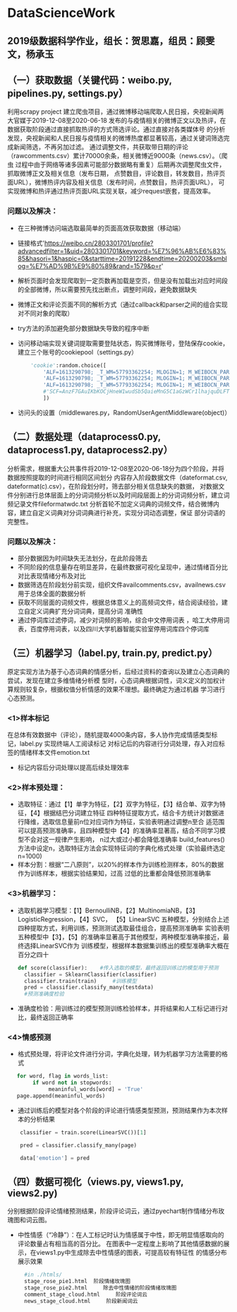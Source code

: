 # DataScienceWork
## 2019级数据科学作业，组长：贺思嘉，组员：顾雯文，杨承玉


## （一）获取数据（关键代码：weibo.py, pipelines.py, settings.py）
利用scrapy project 建立爬虫项目，通过微博移动端爬取人民日报，央视新闻两大官媒于2019-12-08至2020-06-18
发布的与疫情相关的微博正文以及热评，在数据获取阶段通过直接抓取热评的方式筛选评论。通过直接对各类媒体号
的分析发现，央视新闻和人民日报与疫情相关的微博热度都显著较高，通过关键词筛选完成新闻筛选，不再另加过滤。
通过调整文件，共获取带日期的评论（rawcomments.csv）累计70000余条，相关微博近9000条（news.csv）。（爬虫
过程中由于网络等诸多因素可能部分数据略有重复）后期再次调整爬虫文件，抓取微博正文及相关信息（发布日期，
点赞数目，评论数目，转发数目，热评页面URL），微博热评内容及相关信息（发布时间，点赞数目，热评页面URL），
可实现微博和热评通过热评页面URL实现关联，减少request嵌套，提高效率。

### 问题以及解决：
  - 在三种微博访问端选取最简单的页面高效获取数据（移动端）
  - 链接格式'https://weibo.cn/2803301701/profile?advancedfilter=1&uid=2803301701&keyword=%E7%96%AB%E6%83%85&hasori=1&haspic=0&starttime=20191228&endtime=20200203&smblog=%E7%AD%9B%E9%80%89&rand=1579&p=r'
  - 解析页面时会发现爬取到一定页数再加载是空页，但是没有加载出对应时间段的全部微博，所以需要预先找出断点，调整时间段，避免数据缺失
  - 微博正文和评论页面不同的解析方式（通过callback和parser之间的组合实现对不同对象的爬取）
  - try方法的添加避免部分数据缺失导致的程序中断
  - 访问移动端实现关键词提取需要登陆状态，购买微博账号，登陆保存cookie，建立三个账号的cookiepool（settings.py）

    ```python   
        'cookie':random.choice([
            'ALF=1613290798; _T_WM=57793362254; MLOGIN=1; M_WEIBOCN_PARAMS=luicode%3D10000011%26lfid%3D102803_ctg1_8999_-_ctg1_8999_home; SCF=AnzF7GAuIKbKOCjHneW1wudSb5QaieMnG5C1aGzWCr1lxoYYU8q2xrxqTSKn_CpsdU9FRk9hkXgjFBd-ZFLtWgw.; SUB=_2A25NBfusDeRhGedL7FcQ9CnKzDiIHXVuCYXkrDV6PUJbktANLVGnkW1NVLlRXD1fNE5OHfzgjAj4Le2YREsDbNzK; SUBP=0033WrSXqPxfM725Ws9jqgMF55529P9D9WFc_RjAOE7eziX0B9Cxd0ZX5NHD95QpSKMfeKBNSoMXWs4Dqc_zi--fi-z7iKysi--fiKysi-8si--NiKnRi-zpi--Ri-8siK.fi--Ri-8siK.fi--fi-z7i-zpi--Ri-8siK.fi--Ri-8siK.f; SSOLoginState=1610714109'
            'ALF=1613290798; _T_WM=57793362254; MLOGIN=1; M_WEIBOCN_PARAMS=luicode%3D10000011%26lfid%3D102803_ctg1_8999_-_ctg1_8999_home; SCF=AnzF7GAuIKbKOCjHneW1wudSb5QaieMnG5C1aGzWCr1ly4WN5Y7JF9S8Yt76TXvsM8hjszbiVDg2dNza4ztwPAc.; SUB=_2A25NBfpiDeRhGedG6FsZ8ijEzjiIHXVuCYYqrDV6PUJbktANLUflkW1NUUy5fomuAPwIr6k2MT8J7vvxz5wIpU_H; SUBP=0033WrSXqPxfM725Ws9jqgMF55529P9D9W5Q.PBhxnseuIPdTqccfTLo5NHD95Qp1he41hzc1h-XWs4Dqcj.i--NiK.4i-i2i--4iK.ciKyFi--fiKnfiK.pi--ci-z7i-zX; SSOLoginState=1610713650'
            'ALF=1613290798; _T_WM=57793362254; MLOGIN=1; M_WEIBOCN_PARAMS=luicode%3D10000011%26lfid%3D102803_ctg1_8999_-_ctg1_8999_home; SUBP=0033WrSXqPxfM725Ws9jqgMF55529P9D9WWzIL0bNFvHceYYZgGGQ8jF5NHD95Qp1hB4eKn4eh50Ws4Dqcj_i--fi-isiKn0i--NiKnpi-zfi--ci-zRiK.7i--fi-ihiKn7i--Ni-iWi-is; SCF=AnzF7GAuIKbKOCjHneW1wudSb5QaieMnG5C1aGzWCr1lIOJvS_dA7JJ7cE8eypaH8Zv7HiPlgzPFf6Nx25nfyLo.; SUB=_2A25NBfjJDeRhGedG71sQ-CfMyz-IHXVuCZiBrDV6PUJbktANLWrDkW1NUT_K-AioZvOx2Q1YSXElKPwm-pL6CV19; SSOLoginState=1610713241'
            #'SCF=AnzF7GAuIKbKOCjHneW1wudSb5QaieMnG5C1aGzWCr1lhajquDLFTFhx9kYhI3ieGWNb_H2g8ZoGI4cEzWjI7Gg.; SUB=_2A25NBSB-DeRhGeVG6FIT-CrKzTiIHXVuBkA2rDV6PUNbktANLXn2kW1NT6CtQ1TLm5kUNF4bU4YdWpMyxCCA_lsA; SUBP=0033WrSXqPxfM725Ws9jqgMF55529P9D9WFXSvMYvQD3wFF8om.-PVW45JpX5KMhUgL.FoeRe05E1hBcSoB2dJLoIEBLxKqL1-eL1hnLb812b70c51f3d17074fb0ffbe6892817'xKnL1h.LBozLxK-LBKBLBo2LxK.L1hML12Bt; SSOLoginState=1610698798; ALF=1613290798; _T_WM=
            ])
    ```
  - 访问头的设置（middlewares.py，RandomUserAgentMiddleware(object)）

## （二）数据处理（dataprocess0.py, dataprocess1.py, dataprocess2.py）
分析需求，根据重大公共事件将2019-12-08至2020-06-18分为四个阶段，并将数据按照提取的时间进行相同区间划分
内容存入阶段数据文件（dateformat.csv, dateformat(c).csv），在阶段划分时，筛去部分相关信息缺失的数据，
对数据文件分别进行总体层面上的分词词频分析以及时间段层面上的分词词频分析，建立词频记录文件fileformatwdc.txt
分析首轮不加定义词典的词频文件，结合微博内容，建立自定义词典对分词词典进行补充，实现分词动态调整，保证
部分词语的完整性。

### 问题以及解决：
  - 部分数据因为时间缺失无法划分，在此阶段筛去
  - 不同阶段的信息量存在明显差异，在最终数据可视化呈现中，通过情绪百分比对比表现情绪分布及对比
  - 数据筛选在阶段划分前实现，组织文件availcomments.csv，availnews.csv用于总体全面的数据分析
  - 获取不同层面的词频文件，根据总体意义上的高频词文件，结合阅读经验，建立自定义词典扩充分词词典，提高分词
  准确性
  - 通过停词库过滤停词，减少对词频的影响，综合中文停用词表 ，哈工大停用词表，百度停用词表，以及四川大学机器智能实验室停用词库四个停词库

## （三）机器学习（label.py, train.py, predict.py）
原定实现方法为基于心态词典的情感分析，后经过资料的查询以及建立心态词典的尝试，发现在建立多维情绪分析模
型时，心态词典根据词性，词义定义的加权计算规则较复杂，根据权值分析情感的效果不理想。最终确定为通过机器
学习进行心态预测。
### <1>样本标记
在总体有效数据中（评论），随机提取4000条内容，多人协作完成情感类型标记，label.py 实现终端人工阅读标记
对标记后的内容进行分词处理，存入对应标签的情绪样本文件emotion.txt
- 标记内容后分词处理以提高后续处理效率
### <2>样本预处理：
- 选取特征：通过【1】单字为特征，【2】双字为特征，【3】结合单、双字为特征，【4】根据结巴分词建立特征
  四种特征提取方式，结合卡方统计对数据进行降维，选取信息量前n位对应词作为特征，实验表明通过调整n至合
  适范围可以提高预测准确率，且四种模型中【4】的准确率显著高，结合不同学习模型不会对这一规律产生影响，
  n过大或过小都会降低准确率
  build_features()方法中设定n，选取特征方法会实现特征词的字典化格式处理（实验最终选定n=1000)
- 样本分割：根据“二八原则”，以20%的样本作为训练检测样本，80%的数据作为训练样本，根据实验结果知，过高
  过低的比重都会降低预测准确率

### <3>机器学习：
- 选取机器学习模型：【1】BernoulliNB，【2】MultinomiaNB，【3】LogisticRegression，【4】SVC，
 【5】LinearSVC 五种模型，分别结合上述四种提取方式，利用训练，预测测试选取最佳组合，提高预测准确率
  实验表明五种模型中【3】，【5】的准确率显著高于其他模型，两种模型准确率接近，最终选择LinearSVC作为
  训练模型，根据样本数据集训练出的模型准确率大概在百分之四十
  ```python
  def score(classifier):    #传入选取的模型，最终返回训练过的模型用于预测
    classifier = SklearnClassifier(classifier)
    classifier.train(train)     #训练模型
    pred = classifier.classify_many(testdata) 
    #预测准确度检验
  ```
- 准确度检验：用训练过的模型预测训练检验样本，并将结果和人工标记进行对比，最终返回正确率

### <4>情感预测
- 格式预处理，将评论文件进行分词，字典化处理，转为机器学习方法需要的格式
```python
   for word, flag in words_list:
        if word not in stopwords:
             meaninful_words[word] = 'True'
   page.append(meaninful_words)
```

- 通过训练后的模型对各个阶段的评论进行情感类型预测，预测结果作为本次样本的分析结果
```python
    classifier = train.score(LinearSVC())[1]

    pred = classifier.classify_many(page)

    data['emotion'] = pred
```

## （四）数据可视化（views.py, views1.py, views2.py)
分别根据阶段评论情绪预测结果，阶段评论词云，通过pyechart制作情绪分布玫瑰图和词云图。
- 中性情感（“冷静”）：在人工标记时认为情感属于中性，即无明显情感取向的评论数量占有相当高的百分比。
  在图表中一定程度上影响了其他情感数据的展示，在views1.py中生成除去中性情感的图表，可提高较有特征性
  的情感分布展示效果
  ```python
    #in ./htmls/
    stage_rose_pie1.html  阶段情绪玫瑰图
    stage_rose_pie2.html     除去中性情绪的阶段情绪玫瑰图
    comment_stage_cloud.html     阶段评论词云
    news_stage_cloud.html     阶段新闻词云
    ```
